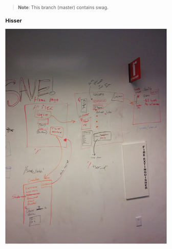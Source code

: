 > **Note**: This branch (master) contains swag.

### Hisser
<img src="public/assets/hisser.jpg" alt="wireframing for Hisser">
